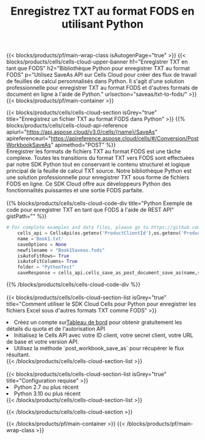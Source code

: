 ﻿---
title:  Enregistrez TXT au format FODS en utilisant Python
description:  Utilisation du SDK Cloud Aspose.Cells pour Python pour enregistrer le fichier au format TXT au format FODS.
---
{{< blocks/products/pf/main-wrap-class isAutogenPage="true" >}}
{{< blocks/products/cells/cells-cloud-upper-banner h1="Enregistrer TXT en tant que FODS" h2="Bibliothèque Python pour enregistrer TXT au format FODS" p="Utilisez SaveAs API sur Cells Cloud pour créer des flux de travail de feuilles de calcul personnalisés dans Python. Il s\'agit d\'une solution professionnelle pour enregistrer TXT au format FODS et d\'autres formats de document en ligne à l\'aide de Python." urlsection="saveas/txt-to-fods/" >}}
{{< blocks/products/pf/main-container >}}

{{< blocks/products/cells/cells-cloud-section isGrey="true" title="Enregistrez un fichier TXT au format FODS dans Python" >}}
{{% blocks/products/cells/cells-cloud-api-reference apiurl="https://api.aspose.cloud/v3.0/cells/{name}/SaveAs" apireferenceurl="https://apireference.aspose.cloud/cells/#/Conversion/PostWorkbookSaveAs" apimethod="POST" %}}
<br/>
Enregistrer les formats de fichiers TXT au format FODS est une tâche complexe. Toutes les transitions du format TXT vers FODS sont effectuées par notre SDK Python tout en conservant le contenu structurel et logique principal de la feuille de calcul TXT source. Notre bibliothèque Python est une solution professionnelle pour enregistrer TXT sous forme de fichiers FODS en ligne. Ce SDK Cloud offre aux développeurs Python des fonctionnalités puissantes et une sortie FODS parfaite.
<br/>
<br/>
{{% blocks/products/cells/cells-cloud-code-div title="Python Exemple de code pour enregistrer TXT en tant que FODS à l\'aide de REST API" gistPath="" %}}
  
```python
# For complete examples and data files, please go to https://github.com/aspose-cells-cloud/aspose-cells-cloud-python/
    cells_api = CellsApi(os.getenv('ProductClientId'),os.getenv('ProductClientSecret'))
    name ='Book1.txt'    
    saveOptions = None
    newfilename = "Book1Saveas.fods"
    isAutoFitRows= True
    isAutoFitColumns= True
    folder = "PythonTest"
    saveResponse = cells_api.cells_save_as_post_document_save_as(name,save_options=saveOptions, newfilename=(folder +'/' + newfilename),folder=folder)
```
  
{{% /blocks/products/cells/cells-cloud-code-div %}}
<br/>
<br/>
{{< blocks/products/cells/cells-cloud-section-list isGrey="true" title="Comment utiliser le SDK Cloud Cells pour Python pour enregistrer les fichiers Excel sous d\'autres formats TXT comme FODS" >}}
<li> Créez un compte sur<a href="https://dashboard.aspose.cloud/">Tableau de bord</a> pour obtenir gratuitement les détails du quota et de l'autorisation API</li>
<li>Initialisez le Cells API avec votre ID client, votre secret client, votre URL de base et votre version API.</li>
<li>Utilisez la méthode `post_workbook_save_as` pour récupérer le flux résultant.</li>
{{< /blocks/products/cells/cells-cloud-section-list >}}
<br/>
<br/>
{{< blocks/products/cells/cells-cloud-section-list isGrey="true" title="Configuration requise" >}}
<li>Python 2.7 ou plus récent</li>
<li>Python 3.10 ou plus récent</li>
{{< /blocks/products/cells/cells-cloud-section-list >}}

{{< /blocks/products/cells/cells-cloud-section >}}

{{< /blocks/products/pf/main-container >}}
{{< /blocks/products/pf/main-wrap-class >}}
